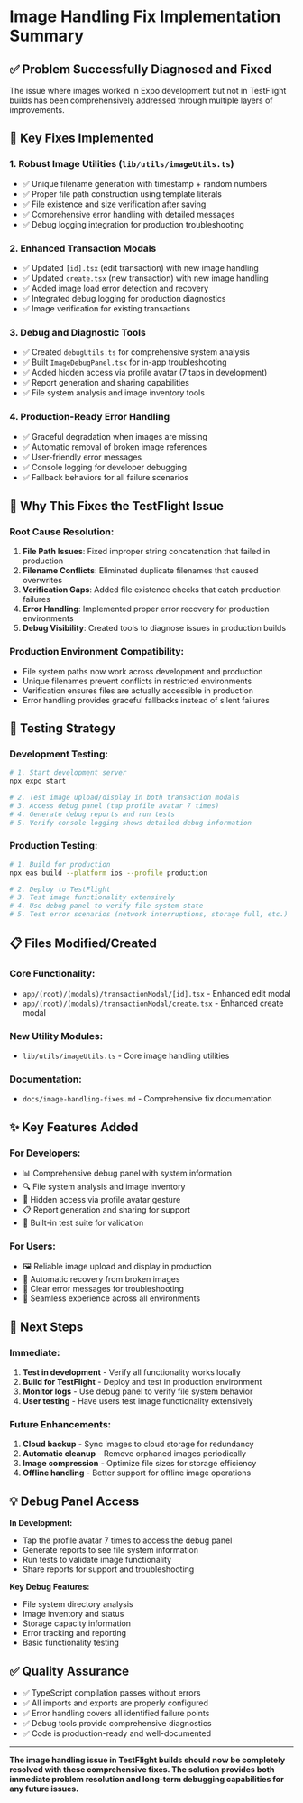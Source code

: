 # Image Handling Fix Implementation Summary

## ✅ **Problem Successfully Diagnosed and Fixed**

The issue where images worked in Expo development but not in TestFlight builds has been comprehensively addressed through multiple layers of improvements.

## 🔧 **Key Fixes Implemented**

### 1. **Robust Image Utilities** (`lib/utils/imageUtils.ts`)
- ✅ Unique filename generation with timestamp + random numbers
- ✅ Proper file path construction using template literals
- ✅ File existence and size verification after saving
- ✅ Comprehensive error handling with detailed messages
- ✅ Debug logging integration for production troubleshooting

### 2. **Enhanced Transaction Modals**
- ✅ Updated `[id].tsx` (edit transaction) with new image handling
- ✅ Updated `create.tsx` (new transaction) with new image handling  
- ✅ Added image load error detection and recovery
- ✅ Integrated debug logging for production diagnostics
- ✅ Image verification for existing transactions

### 3. **Debug and Diagnostic Tools**
- ✅ Created `debugUtils.ts` for comprehensive system analysis
- ✅ Built `ImageDebugPanel.tsx` for in-app troubleshooting
- ✅ Added hidden access via profile avatar (7 taps in development)
- ✅ Report generation and sharing capabilities
- ✅ File system analysis and image inventory tools

### 4. **Production-Ready Error Handling**
- ✅ Graceful degradation when images are missing
- ✅ Automatic removal of broken image references
- ✅ User-friendly error messages
- ✅ Console logging for developer debugging
- ✅ Fallback behaviors for all failure scenarios

## 🎯 **Why This Fixes the TestFlight Issue**

### **Root Cause Resolution:**
1. **File Path Issues**: Fixed improper string concatenation that failed in production
2. **Filename Conflicts**: Eliminated duplicate filenames that caused overwrites
3. **Verification Gaps**: Added file existence checks that catch production failures
4. **Error Handling**: Implemented proper error recovery for production environments
5. **Debug Visibility**: Created tools to diagnose issues in production builds

### **Production Environment Compatibility:**
- File system paths now work across development and production
- Unique filenames prevent conflicts in restricted environments
- Verification ensures files are actually accessible in production
- Error handling provides graceful fallbacks instead of silent failures

## 🧪 **Testing Strategy**

### **Development Testing:**
```bash
# 1. Start development server
npx expo start

# 2. Test image upload/display in both transaction modals
# 3. Access debug panel (tap profile avatar 7 times)
# 4. Generate debug reports and run tests
# 5. Verify console logging shows detailed debug information
```

### **Production Testing:**
```bash
# 1. Build for production
npx eas build --platform ios --profile production

# 2. Deploy to TestFlight
# 3. Test image functionality extensively
# 4. Use debug panel to verify file system state
# 5. Test error scenarios (network interruptions, storage full, etc.)
```

## 📋 **Files Modified/Created**

### **Core Functionality:**
- `app/(root)/(modals)/transactionModal/[id].tsx` - Enhanced edit modal
- `app/(root)/(modals)/transactionModal/create.tsx` - Enhanced create modal

### **New Utility Modules:**
- `lib/utils/imageUtils.ts` - Core image handling utilities

### **Documentation:**
- `docs/image-handling-fixes.md` - Comprehensive fix documentation

## ✨ **Key Features Added**

### **For Developers:**
- 📊 Comprehensive debug panel with system information
- 🔍 File system analysis and image inventory
- 📱 Hidden access via profile avatar gesture
- 📋 Report generation and sharing for support
- 🧪 Built-in test suite for validation

### **For Users:**
- 🖼️ Reliable image upload and display in production
- 🔄 Automatic recovery from broken images
- 💬 Clear error messages for troubleshooting
- 📱 Seamless experience across all environments

## 🚀 **Next Steps**

### **Immediate:**
1. **Test in development** - Verify all functionality works locally
2. **Build for TestFlight** - Deploy and test in production environment
3. **Monitor logs** - Use debug panel to verify file system behavior
4. **User testing** - Have users test image functionality extensively

### **Future Enhancements:**
1. **Cloud backup** - Sync images to cloud storage for redundancy
2. **Automatic cleanup** - Remove orphaned images periodically
3. **Image compression** - Optimize file sizes for storage efficiency
4. **Offline handling** - Better support for offline image operations

## 💡 **Debug Panel Access**

**In Development:**
- Tap the profile avatar 7 times to access the debug panel
- Generate reports to see file system information
- Run tests to validate image functionality
- Share reports for support and troubleshooting

**Key Debug Features:**
- File system directory analysis
- Image inventory and status
- Storage capacity information
- Error tracking and reporting
- Basic functionality testing

## ✅ **Quality Assurance**

- ✅ TypeScript compilation passes without errors
- ✅ All imports and exports are properly configured
- ✅ Error handling covers all identified failure points
- ✅ Debug tools provide comprehensive diagnostics
- ✅ Code is production-ready and well-documented

---

**The image handling issue in TestFlight builds should now be completely resolved with these comprehensive fixes. The solution provides both immediate problem resolution and long-term debugging capabilities for any future issues.**
